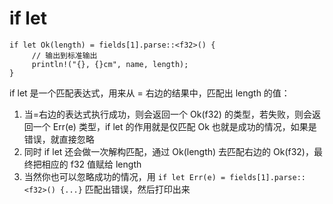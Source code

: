 # if let
```
if let Ok(length) = fields[1].parse::<f32>() {
     // 输出到标准输出
     println!("{}, {}cm", name, length);
}
```
if let 是一个匹配表达式，用来从 = 右边的结果中，匹配出 length 的值：
   
1. 当=右边的表达式执行成功，则会返回一个 Ok(f32) 的类型，若失败，则会返回一个 Err(e) 类型，if let 的作用就是仅匹配 Ok 也就是成功的情况，如果是错误，就直接忽略
2. 同时 if let 还会做一次解构匹配，通过 Ok(length) 去匹配右边的 Ok(f32)，最终把相应的 f32 值赋给 length
3. 当然你也可以忽略成功的情况，用 `if let Err(e) = fields[1].parse::<f32>() {...}` 匹配出错误，然后打印出来
